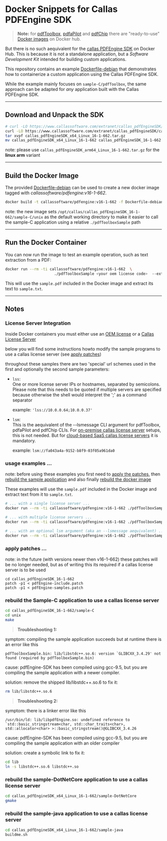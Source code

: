 
# Docker Snippets for Callas PDFEngine SDK

> **Note:** for [pdfToolbox](https://hub.docker.com/r/callassoftware/pdftoolbox-cli), [pdfaPilot](https://hub.docker.com/r/callassoftware/pdfapilot-cli) and [pdfChip](https://hub.docker.com/r/callassoftware/pdfchip-cli) there are "ready-to-use" [Docker images](https://hub.docker.com/u/callassoftware) on Docker hub. 

But there is no such aequivalent for the [callas PDFEngine SDK](https://help.callassoftware.com/m/pdftoolbox/c/233994) on Docker Hub. This is because it is not a standalone application, but a *Software Development Kit* intended for building custom applications.

This repository contains an example [Dockerfile-debian](Dockerfile-debian) that demonstrates how to containerize a custom application using the Callas PDFEngine SDK.

While the example mainly focuses on `sample-C/pdfToolbox`, the same approach can be adapted for *any* application built with the Callas PDFEngine SDK.

---

## Download and Unpack the SDK

```bash
# curl -LO https://www.callassoftware.com/extranet/callas_pdfEngineSDK/callas_pdfEngineSDK_arm64_Linux_16-1-662.tar.gz
curl -LO https://www.callassoftware.com/extranet/callas_pdfEngineSDK/callas_pdfEngineSDK_x64_Linux_16-1-662.tar.gz
tar xvpf callas_pdfEngineSDK_x64_Linux_16-1-662.tar.gz
mv callas_pdfEngineSDK_x64_Linux_16-1-662 callas_pdfEngineSDK_16-1-662
```
note: please use `callas_pdfEngineSDK_arm64_Linux_16-1-662.tar.gz` for the **linux arm** variant

---

## Build the Docker Image

The provided [Dockerfile-debian](Dockerfile-debian) can be used to create a new docker image tagged with *callassoftware/pdfengine:v16-1-662*.

```bash
docker build -t callassoftware/pdfengine:v16-1-662 -f Dockerfile-debian .
```
note: the new image sets `/opt/callas/callas_pdfEngineSDK_16-1-662/sample-C/unix` as the default working directory to make it easier to call the sample-C application using a relative `./pdfToolboxSample` path

---

## Run the Docker Container

You can now run the image to test an example operation, such as text extraction from a PDF:

```bash
docker run --rm -ti callassoftware/pdfengine:v16-1-662  \
                      ./pdfToolboxSample <your oem license code>  --extracttext sample.pdf sample.txt
```
This will use the `sample.pdf` included in the Docker image and extract its text to `sample.txt`.

---

## Notes

### License Server Integration

Inside Docker containers you must either use an [OEM license](https://oem.callassoftware.com/contact) or a [Callas License Server](https://help.callassoftware.com/m/licenseserver/l/1601616-using-the-license-server)

below you will find some instructions howto modify the sample programs to use a callas license server (see [apply patches](#apply-patches))

throughout these samples there are two 'special' url schemes used in the first and optionally the second sample parameters:

- `lss`:  
  One or more license server IPs or hostnames, separated by semicolons. Please note that this needs to be quoted if multiple servers are specified because otherwise the shell would interpret the ';' as a command separator

	example: `'lss://10.0.0.64;10.0.0.37'`

- `lsm`:  
  This is the aequivalent of the --lsmessage CLI argument for pdfToolbox, pdfaPilot and pdfChip CLIs. For [on-premise callas license server](https://help.callassoftware.com/c/257112) setups, this is not needed. But for [cloud-based SaaS callas license servers](https://help.callassoftware.com/m/licenseserver/l/1601616-using-the-license-server) it is mandatory.

	example: `lsm://fa043a4a-9152-b8f9-03f05a961da0`


### usage examples ...

note: before using these examples you first need to [apply the patches](#apply-patches), then [rebuild the sample application](#rebuild-the-sample-c-application-to-use-a-callas-license-server) and also finally [rebuild the docker image](#build-the-docker-image)

These examples will use the `sample.pdf` included in the Docker image and extract text from it to `sample.txt`.
```bash
# ... with a single license server ...
docker run --rm -ti callassoftware/pdfengine:v16-1-662 ./pdfToolboxSample lss://10.0.0.64 --extracttext sample.pdf sample.txt

# ... with multiple license servers ...
docker run --rm -ti callassoftware/pdfengine:v16-1-662 ./pdfToolboxSample 'lss://10.0.0.64;10.0.0.73' --extracttext sample.pdf sample.txt

# ... with an optional lsm argument (aka an --lsmessage aequivalent) ...
docker run --rm -ti callassoftware/pdfengine:v16-1-662 ./pdfToolboxSample lss://10.0.0.64 lsm://91cba468-7192-41e0-ad70-8510c0a5b1 --extracttext sample.pdf sample.txt
```

### apply patches ...

note: in the future (with versions newer then v16-1-662) these patches will be no longer needed, but as of writing this its required if a callas license server is to be used
```
cd callas_pdfEngineSDK_16-1-662
patch -p1 < pdfEngine-include.patch
patch -p1 < pdfEngine-samples.patch
```

### rebuild the Sample-C application to use a callas license server

```bash
cd callas_pdfEngineSDK_16-1-662/sample-C
cd unix
make
```

> **Troubleshooting 1:**

symptom: compiling the sample application succeeds but at runtime there is an error like this
```
pdfToolboxSample.bin: lib/libstdc++.so.6: version `GLIBCXX_3.4.29' not found (required by pdfToolboxSample.bin)
```

cause: pdfEngine-SDK has been compiled using gcc-9.5, but you are compiling the sample application with a newer compiler.

solution: remove the shipped lib/libstdc++.so.6 to fix it:

```bash
rm lib/libstdc++.so.6
```

> **Troubleshooting 2:**

symptom: there is a linker error like this
```
/usr/bin/ld: lib/libpdfEngine.so: undefined reference to `std::basic_stringstream<char, std::char_traits<char>, std::allocator<char> >::basic_stringstream()@GLIBCXX_3.4.26
```
cause: pdfEngine-SDK has been compiled using gcc-9.5, but you are compiling the sample application with an older compiler

solution: create a symbolic link to fix it:
```bash
cd lib
ln -s libstdc++.so.6 libstdc++.so
```

### rebuild the sample-DotNetCore application to use a callas license server
```bash
cd callas_pdfEngineSDK_x64_Linux_16-1-662/sample-DotNetCore
gmake
```

### rebuild the sample-java application to use a callas license server
```bash
cd callas_pdfEngineSDK_x64_Linux_16-1-662/sample-java
buildme.sh
```
